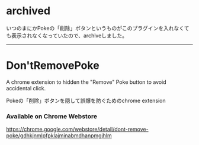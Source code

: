 # archived

いつのまにかPokeの「削除」ボタンというものがこのプラグインを入れなくても表示されなくなっていたので、archiveしました。

---

# Don'tRemovePoke

A chrome extension to hidden the "Remove" Poke button to avoid accidental click.
  
Pokeの「削除」ボタンを隠して誤爆を防ぐためのchrome extension

### Available on Chrome Webstore
https://chrome.google.com/webstore/detail/dont-remove-poke/gdhkjnmlpfpklajminabmdhanpmgjhlm
